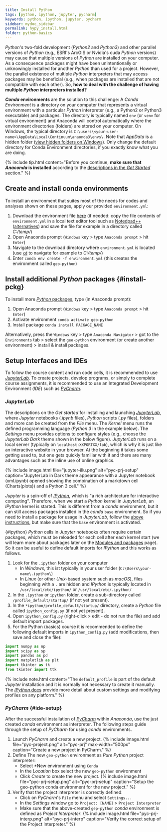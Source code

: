 ```yaml
---
title: Install Python
tags: [python, ipython, jupyter, pycharm]
keywords: python, ipython, jupyter, pycharm
sidebar: mydoc_sidebar
permalink: hypy_install.html
folder: python-basics
---
```



*Python*'s two-fold development (*Python2* and *Python3*) and other parallel versions of *Python* (e.g., ESRI's ArcGIS or Nvidia's cuda *Python* versions) may cause that multiple versions of *Python* are installed on your computer. As a consequence packages might have been unintentionally or unknowingly installed for another *Python* than used for a project. However, the parallel existence of multiple *Python* interpreters that may access packages may be beneficial (e.g., when packages are installed that are not compatible with each other). So, **how to deal with the challenge of having multiple *Python* interpreters installed?**

***Conda* environments** are the solution to this challenge: A *Conda Environment* is a directory on your computer that represents a virtual environment with a particular *Python* interpreter (e.g., a Python2 or Python3 executable) and packages. The directory is typically named `env` (or `venv` for virtual environment) and Anaconda will control automatically where the environment directories (folders) are stored on your computer. On Windows, the typical directory is `C:\users\<your-user-name>\AppData\Local\Continuum\anaonda3\envs\`. Note that *AppData* is a hidden folder ([view hidden folders on Windows](https://support.microsoft.com/en-us/help/4028316/windows-view-hidden-files-and-folders-in-windows-10)). Only change the default directory for Conda Environment directories, if you exactly know what you are doing.

{% include tip.html content="Before you continue, **make sure that *Anaconda* is installed** according to the [descriptions in the *Get Started*](hy_ide.html#anaconda) section." %}

## Create and install conda environments 
To install an environment that suites most of the needs for codes and analyses shown on these pages, apply our provided `environment.yml`:

1. Download the environment file [here](https://github.com/hydro-informatics/materials-py-install/blob/master/environment.yml) (if needed: copy the file contents of `environment.yml` in a local text editor tool such as [Notedpad++](https://notepad-plus-plus.org/) ([alternatives](hy_others.html#npp)) and save the file for example in a directory called *C:/temp/*)
1. Open Anaconda prompt (`Windows` key > type `Anaconda prompt` > hit `Enter`)
1. Navigate to the download directory where `environment.yml` is located (use [`cd`](https://www.digitalcitizen.life/command-prompt-how-use-basic-commands) to navigate for example to *C:/temp/*)
1. Enter `conda env create -f environment.yml` (this creates the environment called `geo-python`)

## Install additional *Python* packages {#install-pckg}
To install more [*Python* packages](hypy_pckg.html), type (in Anaconda prompt): 

1. Open Anaconda prompt (`Windows` key > type `Anaconda prompt` > hit `Enter`)
1. Activate environment `conda activate geo-python`
1. Install package `conda install PACKAGE_NAME`

Alternatively, press the `Windows` key > type `Anaconda Navigator` > got to the `Environments` tab > select the `geo-python` environment (or create another environment) > install & install packages. 

## Setup Interfaces and IDEs

To follow the course content and run code cells, it is recommended to use [*JupyterLab*](hy_ide.html#jupyter). To create projects, develop programs, or simply to complete course assignments, it is recommended to use an Integrated Development Environment (*IDE*) such as [*PyCharm*](hy_ide.html#pycharm).
    
### *JupyterLab*

The descriptions on the *Get started* for installing and launching [*JupyterLab*](hy_ide.html#jupyter), where *Jupyter* notebooks (*.ipynb* files), *Python* scripts (*.py* files), folders and more can be created from the *File* menu. The *Kernel* menu runs the defined programming language (*Python 3* in the example below). The *Settings* menu provides options to configure styles (e.g., choose the *JupyterLab Dark* theme shown in the below figure). 
*JupyterLab* runs on a local server (typically on `localhost:XXPORTXX/lab`), which is why it is just like an interactive website in your browser. At the beginning it takes some getting used to, but one gets quickly familiar with it and there are many advantages such as the inline use of online graphics.

{% include image.html file="jupyter-illu.png" alt="pyc-prj-setup" caption="JupyterLab in Dark theme appearance with a Jupyter notebook (xml.ipynb) opened showing the combination of a markdown cell (Charts(plots)) and a Python 3 cell." %}

*Jupyter* is a spin-off of [*IPython*](https://ipython.org/), which is "a rich architecture for interactive computing". Therefore, when we start a *Python* kernel in *JupyterLab*, an *IPython* kernel is started. This is different from a *conda* environment, but it can still access packages installed in the *conda* `base` environment. So if you need to install a package for usage in *JupyterLab*, follow the [above instructions](##install-pckg), but make sure that the `base` environment is activated.

{#ipython}
*Python* cells in *Jupyter* notebooks often require certain packages, which must be reloaded for each cell after each kernel start (we will learn more about packages later on the [Modules and packages](hypy_pckg.html) page). So it can be useful to define default imports for *IPython* and this works as follows.

1. Look for the `.ipython` folder on your computer
    * In *Windows*, this ist typically in your user folder (`C:\Users\your-name\.ipython\`)
    * In *Linux* (or other *Unix*-based system such as *macOS*), files beginning with a `.` are hidden and *IPython* is typically located in `/usr/local/etc/ipython/` or `/usr/local/etc/.ipython/`
1. In the `.ipython` or `ipython` folder, create a sub-directory called `/profile_default/startup/` (if not yet present).
1. In the `*ipython/profile_default/startup/` directory, create a *Python* file called `ipython_config.py` (if not yet present).
1. Open `ipython_config.py` (right-click > edit - do not run the file) and add default import packages.
1. For the Python (basics) course it is recommended to define the following default imports in `ipython_config.py` (add modifications, then save and close the file):

```python
import numpy as np
import scipy as sp
import pandas as pd
import matplotlib as plt
import tkinter as tk
from tkinter import ttk
```

{% include note.html content="The `default_profile` is part of the default *Jupyter* installation and it is normally not necessary to create it manually. The [*IPython* docs](https://ipython.org/ipython-doc/stable/config/intro.html) provide more detail about custom settings and modifying profiles on any platform." %}


### *PyCharm* {#ide-setup}
After the successful installation of [*PyCharm*](hy_ide.html#ide) within *Anaconda*, use the just created *conda* environment as interpreter. The following steps guide through the setup of *PyCharm* for using *conda* environments.

1. Launch *PyCharm* and create a new project. 
    {% include image.html file="pyc-project.png" alt="pyc-prj" max-width="500px" caption="Create a new project in PyCharm." %}
1. Define The new `geo-python` environment as *Pure Python* project interpreter:
    * Select *New environment using `Conda`
    * In the *Location* box select the new `geo-python` environment
    * Click *Create* to create the new project.
    {% include image.html file="pyc-prj-setup.png" alt="pyc-prj-setup" caption="Setup the geo-python conda environment for the new project." %}
1. Verify that the project interpreter is correctly defined:
    * Click on *PyCharm*'s `File` menu and select `Settings...` 
    * In the *Settings* window go to `Project: [NAME]` > `Project Interpreter` 
    * Make sure that the above-created `gep-python` *conda* environment is defined as *Project Interpreter*.
    {% include image.html file="pyc-prj-interp.png" alt="pyc-prj-interp" caption="Verify the correct setup of the Project Interpreter." %}